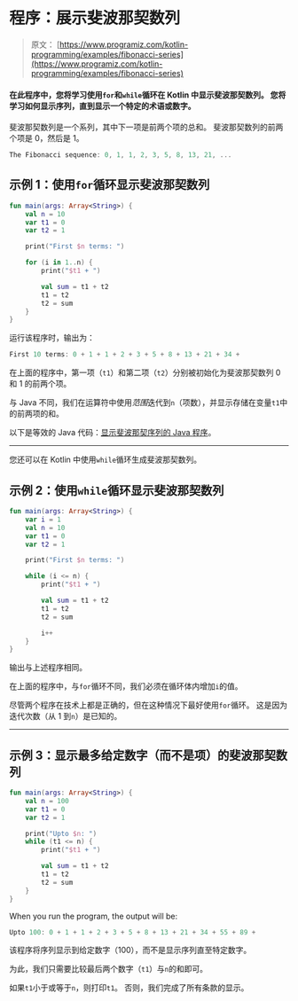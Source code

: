 # 程序：展示斐波那契数列

> 原文： [https://www.programiz.com/kotlin-programming/examples/fibonacci-series](https://www.programiz.com/kotlin-programming/examples/fibonacci-series)

#### 在此程序中，您将学习使用`for`和`while`循环在 Kotlin 中显示斐波那契数列。 您将学习如何显示序列，直到显示一个特定的术语或数字。

斐波那契数列是一个系列，其中下一项是前两个项的总和。 斐波那契数列的前两个项是 0，然后是 1。

```kt
The Fibonacci sequence: 0, 1, 1, 2, 3, 5, 8, 13, 21, ...

```

## 示例 1：使用`for`循环显示斐波那契数列

```kt
fun main(args: Array<String>) {
    val n = 10
    var t1 = 0
    var t2 = 1

    print("First $n terms: ")

    for (i in 1..n) {
        print("$t1 + ")

        val sum = t1 + t2
        t1 = t2
        t2 = sum
    }
}
```

运行该程序时，输出为：

```kt
First 10 terms: 0 + 1 + 1 + 2 + 3 + 5 + 8 + 13 + 21 + 34 + 
```

在上面的程序中，第一项（`t1`）和第二项（`t2`）分别被初始化为斐波那契数列 0 和 1 的前两个项。

与 Java 不同，我们在运算符中使用*范围*迭代到`n`（项数），并显示存储在变量`t1`中的前两项的和。

以下是等效的 Java 代码：[显示斐波那契序列的 Java 程序](/java-programming/examples/fibonacci-series)。

* * *

您还可以在 Kotlin 中使用`while`循环生成斐波那契数列。

## 示例 2：使用`while`循环显示斐波那契数列

```kt
fun main(args: Array<String>) {
    var i = 1
    val n = 10
    var t1 = 0
    var t2 = 1

    print("First $n terms: ")

    while (i <= n) {
        print("$t1 + ")

        val sum = t1 + t2
        t1 = t2
        t2 = sum

        i++
    }
}
```

输出与上述程序相同。

在上面的程序中，与`for`循环不同，我们必须在循环体内增加`i`的值。

尽管两个程序在技术上都是正确的，但在这种情况下最好使用`for`循环。 这是因为迭代次数（从 1 到`n`）是已知的。

* * *

## 示例 3：显示最多给定数字（而不是项）的斐波那契数列

```kt
fun main(args: Array<String>) {
    val n = 100
    var t1 = 0
    var t2 = 1

    print("Upto $n: ")
    while (t1 <= n) {
        print("$t1 + ")

        val sum = t1 + t2
        t1 = t2
        t2 = sum
    }
}
```

When you run the program, the output will be:

```kt
Upto 100: 0 + 1 + 1 + 2 + 3 + 5 + 8 + 13 + 21 + 34 + 55 + 89 + 
```

该程序将序列显示到给定数字（100），而不是显示序列直至特定数字。

为此，我们只需要比较最后两个数字（`t1`）与`n`的和即可。

如果`t1`小于或等于`n`，则打印`t1`。 否则，我们完成了所有条款的显示。